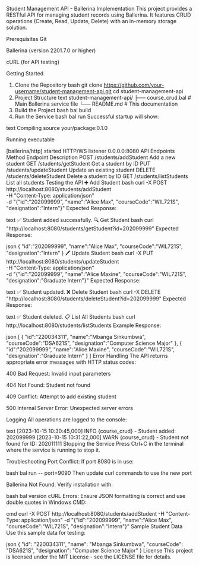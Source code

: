 Student Management API - Ballerina Implementation
This project provides a RESTful API for managing student records using Ballerina. It features CRUD operations (Create, Read, Update, Delete) with an in-memory storage solution.

Prerequisites
Git

Ballerina (version 2201.7.0 or higher)

cURL (for API testing)

Getting Started
1. Clone the Repository
bash
git clone https://github.com/your-username/student-management-api.git
cd student-management-api
2. Project Structure
text
student-management-api/
├── course_crud.bal    # Main Ballerina service file
└── README.md           # This documentation
3. Build the Project
bash
bal build
4. Run the Service
bash
bal run
Successful startup will show:

text
Compiling source
        your/package:0.1.0

Running executable

[ballerina/http] started HTTP/WS listener 0.0.0.0:8080
API Endpoints
Method	Endpoint	Description
POST	/students/addStudent	Add a new student
GET	/students/getStudent	Get a student by ID
PUT	/students/updateStudent	Update an existing student
DELETE	/students/deleteStudent	Delete a student by ID
GET	/students/listStudents	List all students
Testing the API
➕ Add Student
bash
curl -X POST http://localhost:8080/students/addStudent \
  -H "Content-Type: application/json" \
  -d "{\"id\":\"202099999\", \"name\":\"Alice Max\", \"courseCode\":\"WIL721S\", \"designation\":\"Intern\"}"
Expected Response:

text
✅ Student added successfully.
🔍 Get Student
bash
curl "http://localhost:8080/students/getStudent?id=202099999"
Expected Response:

json
{
  "id":"202099999",
  "name":"Alice Max",
  "courseCode":"WIL721S",
  "designation":"Intern"
}
🖊️ Update Student
bash
curl -X PUT http://localhost:8080/students/updateStudent \
  -H "Content-Type: application/json" \
  -d "{\"id\":\"202099999\", \"name\":\"Alice Maxine\", \"courseCode\":\"WIL721S\", \"designation\":\"Graduate Intern\"}"
Expected Response:

text
✅ Student updated.
❌ Delete Student
bash
curl -X DELETE "http://localhost:8080/students/deleteStudent?id=202099999"
Expected Response:

text
✅ Student deleted.
📋 List All Students
bash
curl http://localhost:8080/students/listStudents
Example Response:

json
[
  {
    "id":"220034311",
    "name":"Mbanga Sinkumbwa",
    "courseCode":"DSA621S",
    "designation":"Computer Science Major"
  },
  {
    "id":"202099999",
    "name":"Alice Maxine",
    "courseCode":"WIL721S",
    "designation":"Graduate Intern"
  }
]
Error Handling
The API returns appropriate error messages with HTTP status codes:

400 Bad Request: Invalid input parameters

404 Not Found: Student not found

409 Conflict: Attempt to add existing student

500 Internal Server Error: Unexpected server errors

Logging
All operations are logged to the console:

text
[2023-10-15 10:30:45,000] INFO {course_crud} - Student added: 202099999
[2023-10-15 10:31:22,000] WARN {course_crud} - Student not found for ID: 202011111
Stopping the Service
Press Ctrl+C in the terminal where the service is running to stop it.

Troubleshooting
Port Conflict: If port 8080 is in use:

bash
bal run -- port=9090
Then update curl commands to use the new port

Ballerina Not Found: Verify installation with:

bash
bal version
cURL Errors: Ensure JSON formatting is correct and use double quotes in Windows CMD:

cmd
curl -X POST http://localhost:8080/students/addStudent -H "Content-Type: application/json" -d "{\"id\":\"202099999\", \"name\":\"Alice Max\", \"courseCode\":\"WIL721S\", \"designation\":\"Intern\"}"
Sample Student Data
Use this sample data for testing:

json
{
  "id": "220034311",
  "name": "Mbanga Sinkumbwa",
  "courseCode": "DSA621S",
  "designation": "Computer Science Major"
}
License
This project is licensed under the MIT License - see the LICENSE file for details.

